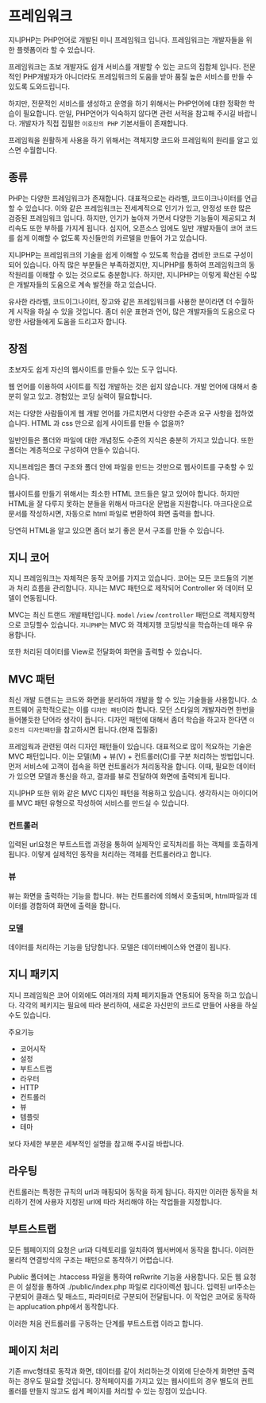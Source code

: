 # 프레임워크
지니PHP는 PHP언어로 개발된 미니 프레임워크 입니다. 프레임워크는 개발자들을 위한 플렛폼이라 할 수 있습니다. 

프레임워크는 초보 개발자도 쉽개 서비스를 개발할 수 있는 코드의 집합체 입니다.
전문적인 PHP개발자가 아니더라도 프레임워크의 도움을 받아 품질 높은 서비스를 만들 수 있도록 도와드립니다.

하지만, 전문적인 서비스를 생성하고 운영을 하기 위해서는 PHP언어에 대한 정확한 학습이 필요합니다. 
만일, PHP언어가 익숙하지 않다면 관련 서적을 참고해 주시길 바랍니다. 개발자가 직접 집필한 `이호진의 PHP` 기본서들이 존재합니다.

프레임웍을 원활하게 사용을 하기 위해서는 객체지향 코드와 프레임웍의 원리를 알고 있스면 수월합니다.


## 종류
PHP는 다양한 프레임워크가 존재합니다. 대표적으로는 라라벨, 코드이크나이터를 언급할 수 있습니다. 
이와 같은 프레임워크는 전세계적으로 인기가 있고, 안정성 또한 많은 검증된 프레임워크 입니다. 
하지만, 인기가 높아져 가면서 다양한 기능들이 제공되고 처리속도 또한 부하를 가지게 됩니다. 
심지어, 오픈소스 임에도 일반 개발자들이 코어 코드를 쉽게 이해할 수 없도록 자신들만의 카르텔을 만들어 가고 있습니다.

지니PHP는 프레임워크의 기술을 쉽게 이해할 수 있도록 학습을 겸비한 코드로 구성이 되어 있습니다. 
아직 많은 부분들은 부족하겠지만, 지니PHP를 통하여 프레임워크의 동작원리를 이해할 수 있는 것으로도 충분합니다. 
하지만, 지니PHP는 이렇게 확산된 수많은 개발자들의 도움으로 계속 발전을 하고 있습니다.

유사한 라라벨, 코드이그나이터, 장고와 같은 프레임워크를 사용한 분이라면 더 수월하게 시작을 하실 수 있을 것입니다.
좀더 쉬운 표현과 언어, 많은 개발자들의 도움으로 다양한 사람들에게 도움을 드리고자 합니다.


## 장점
초보자도 쉽게 자신의 웹사이트를 만들수 있는 도구 입니다.

웹 언어를 이용하여 사이트를 직접 개발하는 것은 쉽지 않습니다. 개발 언어에 대해서 충분히 알고 있고. 경험있는 코딩 실력이 필요합니다.

저는 다양한 사람들이게 웹 개발 언어를 가르치면서 다양한 수준과 요구 사항을 접하였습니다.
HTML 과 css 만으로 쉽게 사이트를 만들 수 없을까? 

일반인들은 폴더와 파일에 대한 개념정도 수준의 지식은 충분히 가지고 있습니다. 또한 폴더는 계층적으로 구성하여 만들수 있습니다.

지니프레임은 폴더 구조와 폴더 안에 파일을 만드는 것만으로 웹사이트를 구축할 수 있습니다.

웹사이트를 만들기 위해서는 최소한 HTML 코드들은 알고 있어야 합니다. 하지만 HTML을 잘 다루지 못하는 분들을 위해서 마크다운 문법을 지원합니다. 마크다운으로 문서를 작성하시면, 자동으로 html 파일로 변환하여 화면 출력을 합니다.

당연히 HTML을 알고 있으면 좀더 보기 좋은 문서 구조를 만들 수 있습니다.


## 지니 코어
지니 프레임워크는 자체적은 동작 코어를 가지고 있습니다. 코어는 모든 코드들의 기본과 처리 흐름을 관리합니다. 
지니는 MVC 패턴으로 제작되어 Controller 와 데이터 모델이 연동됩니다. 

MVC는 최신 트랜드 개발패턴입니다. `model` /`view` /`controller` 패턴으로 객체지향적으로 코딩할수 있습니다.
`지니PHP`는 MVC 와 객체지행 코딩방식을 학습하는데 매우 유용합니다.

또한 처리된 데이터를 View로 전달화여 화면을 출력할 수 있습니다.


## MVC 패턴
최신 개발 드랜드는 코드와 화면을 분리하여 개발을 할 수 있는 기술들을 사용합니다. 소프트웨어 공학적으로는 이를 `디자인 패턴`이라 합니다. 모던 스타일의 개발자라면 한번을 들어볼듯한 단어라 생각이 듭니다. 디자인 패턴에 대해서 좀더 학습을 하고자 한다면 `이호진의 디자인패턴`을 참고하시면 됩니다.(현재 집필중)

프레임웍과 관련된 여러 디자인 패턴들이 있습니다. 대표적으로 많이 적요하는 기술은 MVC 패턴입니다. 이는 모델(M) + 뷰(V) + 컨트롤러(C)를 구분 처리하는 방법입니다.
먼저 서비스에 고객이 접속을 하면 컨트롤러가 처리동작을 합니다. 이때, 필요한 데이터가 있으면 모델과 통신을 하고, 결과를 뷰로 전달하여 화면에 출력되게 됩니다.

지니PHP 또한 위와 같은 MVC 디자인 패턴을 적용하고 있습니다. 생각하시는 아이디어를 MVC 패턴 유형으로 작성하여 서비스를 만드실 수 있습니다.

### 컨트롤러
입력된 url요청은 부트스트랩 과정을 통하여 실제작인 로직처리를 하는 객체를 호출하게 됩니다. 이랗게 실제적인 동작을 처리하는 객체를 컨트롤러라고 합니다.

### 뷰
뷰는 화면을 출력하는 기능을 합니다. 뷰는 컨트롤러에 의해서 호출되며, html파일과 데이터를 경합하여 화면에 출력을 합니다.

### 모델
데이터를 처리하는 기능을 담당합니다. 모델은 데이터베이스와 연결이 됩니다.


## 지니 패키지
지니 프레임웍은 코어 이외에도 여러개의 자체 페키지들과 연동되어 동작을 하고 있습니다. 각각의 페키지는 필요에 따라 분리하여, 새로운 자신만의 코드로 만들어 사용을 하실 수도 있습니다.

주요기능
* 코어시작
* 설정
* 부트스트랩
* 라우터
* HTTP
* 컨트롤러
* 뷰
* 템플릿
* 테마

보다 자세한 부분은 세부적인 설명을 참고해 주시길 바랍니다.


## 라우팅
컨트롤러는 특정한 규칙의 url과 매핑되어 동작을 하게 됩니다. 
하지만 이러한 동작을 처리하기 전에 사용자 지정된 url에 따라 처리해야 하는 작업들을 지정합니다.


## 부트스트랩
모든 웹페이지의 요청은 url과 디렉토리를 일치하여 웹서버에서 동작을 합니다.
이러한 물리적 연결방식의 구조는 패턴으로 동작하기 어렵습니다.

Public 폴더에는 .htaccess 파일을 통하여 reRwrite 기능을 사용합니다. 모든 웹 요청은 이 설정을 통하여 ./public/index.php 파일로 리다이렉션 됩니다.
입력된 url주소는 구분되어 클래스 및 매소드, 파라미터로 구분되어 전달됩니다. 이 작업은 코어로 동작하는 applucation.php에서 동작합니다.

이러한 처음 컨트롤러를 구동하는 단계를 부트스트랩 이라고 합니다.


## 페이지 처리
기존 mvc형태로 동작과 화면, 데이터를 같이 처리하는것 이외에 단순하게 화면만 출력하는 경우도 필요할 것입니다.
장적페이지를 가지고 있는 웹사이트의 경우 별도의 컨트롤러를 만들지 않고도 쉽게 페이지를 처리할 수 있는 장점이 있습니다.